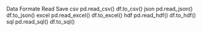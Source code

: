 Data Formate	Read	Save
csv	pd.read_csv()	df.to_csv()
json	pd.read_json()	df.to_json()
excel	pd.read_excel()	df.to_excel()
hdf	pd.read_hdf()	df.to_hdf()
sql	pd.read_sql()	df.to_sql()
